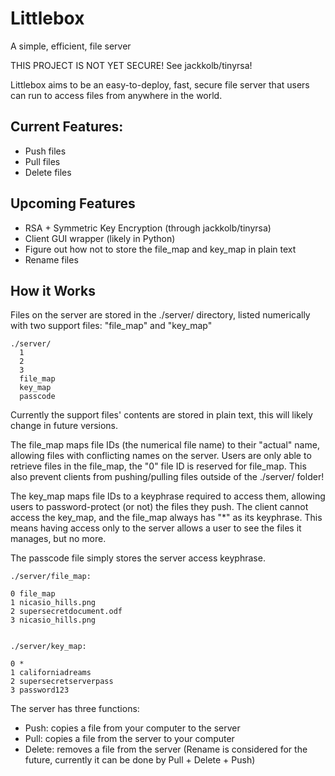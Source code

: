 # Littlebox

A simple, efficient, file server

THIS PROJECT IS NOT YET SECURE! See jackkolb/tinyrsa!

Littlebox aims to be an easy-to-deploy, fast, secure file server that users can run to access files from anywhere in the world.

## Current Features:

- Push files
- Pull files
- Delete files


## Upcoming Features 

- RSA + Symmetric Key Encryption (through jackkolb/tinyrsa)
- Client GUI wrapper (likely in Python)
- Figure out how not to store the file_map and key_map in plain text
- Rename files


## How it Works

Files on the server are stored in the ./server/ directory, listed numerically with two support files: "file_map" and "key_map"
```
./server/
  1
  2
  3
  file_map
  key_map
  passcode
 ```
 
 Currently the support files' contents are stored in plain text, this will likely change in future versions.
 
 The file_map maps file IDs (the numerical file name) to their "actual" name, allowing files with conflicting names on the server. Users are only able to retrieve files in the file_map, the "0" file ID is reserved for file_map. This also prevent clients from pushing/pulling files outside of the ./server/ folder!
 
 The key_map maps file IDs to a keyphrase required to access them, allowing users to password-protect (or not) the files they push. The client cannot access the key_map, and the file_map always has "\*" as its keyphrase. This means having access only to the server allows a user to see the files it manages, but no more.
 
 The passcode file simply stores the server access keyphrase.
 
```
./server/file_map:

0 file_map
1 nicasio_hills.png
2 supersecretdocument.odf
3 nicasio_hills.png


./server/key_map:

0 *
1 californiadreams
2 supersecretserverpass
3 password123
```

The server has three functions:
- Push: copies a file from your computer to the server
- Pull: copies a file from the server to your computer
- Delete: removes a file from the server
(Rename is considered for the future, currently it can be done by Pull + Delete + Push)

